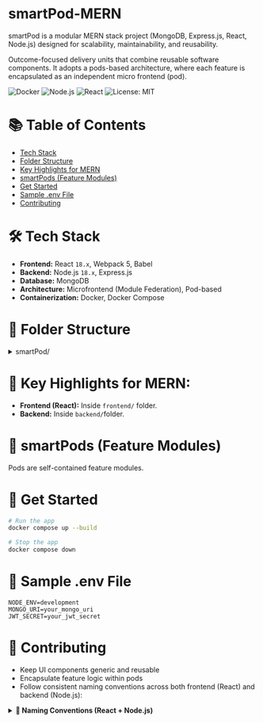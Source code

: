 # smartPod-MERN

smartPod is a modular MERN stack project (MongoDB, Express.js, React, Node.js) designed for scalability, maintainability, and reusability.

Outcome-focused delivery units that combine reusable software components. It adopts a pods-based architecture, where each feature is encapsulated as an independent micro frontend (pod).

![Docker](https://img.shields.io/badge/containerized-Docker-blue)
![Node.js](https://img.shields.io/badge/backend-Express-green)
![React](https://img.shields.io/badge/frontend-React-blue)
![License: MIT](https://img.shields.io/badge/License-MIT-yellow.svg)

# 📚 Table of Contents
- [Tech Stack](#-tech-stack)
- [Folder Structure](#-folder-structure)
- [Key Highlights for MERN](#-key-highlights-for-mern)
- [smartPods (Feature Modules)](#-smartpods-feature-modules)
- [Get Started](#-get-started)
- [Sample .env File](#-sample-env-file)
- [Contributing](#-contributing)
<!-- - [Code Quality](#-code-quality) -->

# 🛠️ Tech Stack
- **Frontend:** React `18.x`, Webpack 5, Babel
- **Backend:** Node.js `18.x`, Express.js
- **Database:** MongoDB
- **Architecture:** Microfrontend (Module Federation), Pod-based
- **Containerization:** Docker, Docker Compose

# 📁 Folder Structure

<details>
<summary>smartPod/</summary>

```
├── .gitignore
├── README.md
├── docker-compose.yaml
```

<details>
<summary><code>backend/</code></summary>

<details>
<summary><code>service-a/</code></summary>

- src/  
- index.js  
- Dockerfile  

</details>

<details>
<summary><code>service-b/</code></summary>

- src/  
- index.js  
- Dockerfile  

</details>

</details>

<details>
<summary><code>frontend/</code></summary>

<details>
<summary><code>component-a/</code></summary>

- src/  
- assets/  
- tests/  
- Dockerfile  

</details>

<details>
<summary><code>component-b/</code></summary>

- src/  
- assets/  
- tests/  
- Dockerfile  

</details>

</details>

</details>


# 🧩 Key Highlights for MERN:
- **Frontend (React):** Inside `frontend/` folder.
- **Backend:** Inside `backend/`folder.

# 🧩 smartPods (Feature Modules)
Pods are self-contained feature modules.  

# 🚀 Get Started

```bash
# Run the app
docker compose up --build

# Stop the app
docker compose down
```

# 🔐 Sample .env File

```
NODE_ENV=development
MONGO_URI=your_mongo_uri
JWT_SECRET=your_jwt_secret

```

# 🤝 Contributing
- Keep UI components generic and reusable
- Encapsulate feature logic within pods
- Follow consistent naming conventions across both frontend (React) and backend (Node.js):

<details>
<summary><strong>📌 Naming Conventions (React + Node.js)</strong></summary>

| Type                  | Convention            | React Example        | Node.js Example         |
|-----------------------|-----------------------|-----------------------|--------------------------|
| Component / Class     | PascalCase            | `UserCard.jsx`        | `UserService.js`         |
| Hook (React only)     | use + camelCase       | `useAuth.js`          | —                        |
| Function / Method     | camelCase             | `handleClick()`       | `getUserData()`          |
| Variable / Const      | camelCase             | `userName`            | `dbClient`               |
| Constant              | UPPER_SNAKE_CASE      | `MAX_ATTEMPTS`        | `DB_URL`                 |
| File Name             | kebab-case            | `user-profile.jsx`    | `user-service.js`        |
| Folder Name           | kebab-case            | `user-profile/`       | `middleware/`            |
| Redux Slice File      | camelCase             | `authSlice.js`        | —                        |
| Route File            | kebab-case (plural)   | —                     | `users.js`               |
| Environment Variable  | UPPER_SNAKE_CASE      | `REACT_APP_API_URL`   | `JWT_SECRET`             |
| Middleware Function   | camelCase             | —                     | `authMiddleware()`       |
| Config File           | kebab-case            | —                     | `db-config.js`           |

</details>

<!-- # 🧹 Code Quality
- Linting: ESLint (with Airbnb config recommended)
- Formatting: Prettier
- Commit Convention: Conventional Commits (recommended for CI/CD) -->
